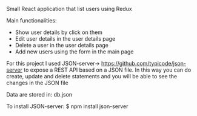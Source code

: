 Small React application that list users using Redux

Main functionalities:
- Show user details by click on them
- Edit user details in the user details page
- Delete a user in the user details page
- Add new users using the form in the main page


For this project I used JSON-server-> https://github.com/typicode/json-server to expose a REST API based on a JSON file.
In this way you can do create, update and delete statements and you will be able to see the changes in the JSON file

Data are stored in: db.json

To install JSON-server: $ npm install json-server
